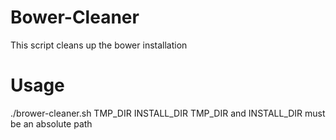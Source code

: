 # Bower-Cleaner
This script cleans up the bower installation

# Usage
./brower-cleaner.sh TMP_DIR INSTALL_DIR
TMP_DIR and INSTALL_DIR must be an absolute path
